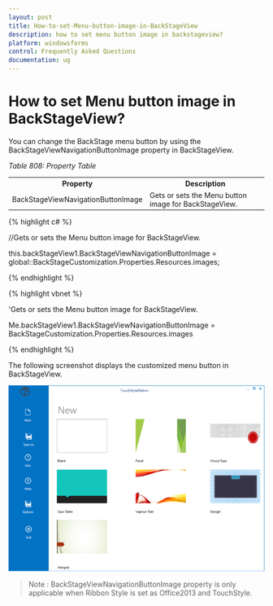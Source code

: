 ```yaml
---
layout: post
title: How-to-set-Menu-button-image-in-BackStageView
description: how to set menu button image in backstageview?
platform: windowsforms
control: Frequently Asked Questions
documentation: ug
---
```


# How to set Menu button image in BackStageView?

You can change the BackStage menu button by using the BackStageViewNavigationButtonImage property in BackStageView.

_Table 808: Property Table_

<table>
<tr>
<th>
 Property</th><th>
Description</th></tr>
<tr>
<td>
BackStageViewNavigationButtonImage</td><td>
Gets or sets the Menu button image for BackStageView.</td></tr>
</table>

{% highlight c# %}

//Gets or sets the Menu button image for BackStageView.

this.backStageView1.BackStageViewNavigationButtonImage = global::BackStageCustomization.Properties.Resources.images;

{% endhighlight  %}

{% highlight vbnet %}

'Gets or sets the Menu button image for BackStageView.

Me.backStageView1.BackStageViewNavigationButtonImage = BackStageCustomization.Properties.Resources.images

{% endhighlight  %}

The following screenshot displays the customized menu button in BackStageView.

![](How-to-set-Menu-button-image-in-BackStageView_images/How-to-set-Menu-button-image-in-BackStageView_img1.png)

> Note : BackStageViewNavigationButtonImage property is only applicable when Ribbon Style is set as Office2013 and TouchStyle.

